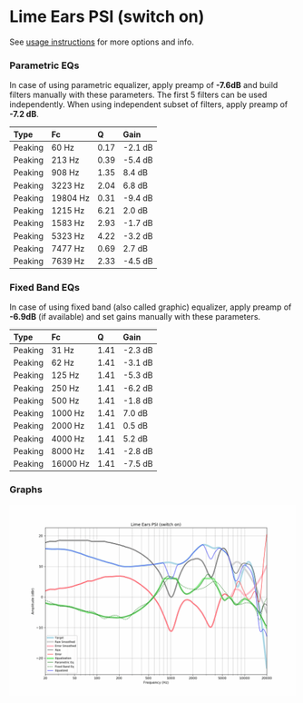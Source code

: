 # Lime Ears PSI (switch on)
See [usage instructions](https://github.com/jaakkopasanen/AutoEq#usage) for more options and info.

### Parametric EQs
In case of using parametric equalizer, apply preamp of **-7.6dB** and build filters manually
with these parameters. The first 5 filters can be used independently.
When using independent subset of filters, apply preamp of **-7.2 dB**.

| Type    | Fc       |    Q | Gain    |
|:--------|:---------|:-----|:--------|
| Peaking | 60 Hz    | 0.17 | -2.1 dB |
| Peaking | 213 Hz   | 0.39 | -5.4 dB |
| Peaking | 908 Hz   | 1.35 | 8.4 dB  |
| Peaking | 3223 Hz  | 2.04 | 6.8 dB  |
| Peaking | 19804 Hz | 0.31 | -9.4 dB |
| Peaking | 1215 Hz  | 6.21 | 2.0 dB  |
| Peaking | 1583 Hz  | 2.93 | -1.7 dB |
| Peaking | 5323 Hz  | 4.22 | -3.2 dB |
| Peaking | 7477 Hz  | 0.69 | 2.7 dB  |
| Peaking | 7639 Hz  | 2.33 | -4.5 dB |

### Fixed Band EQs
In case of using fixed band (also called graphic) equalizer, apply preamp of **-6.9dB**
(if available) and set gains manually with these parameters.

| Type    | Fc       |    Q | Gain    |
|:--------|:---------|:-----|:--------|
| Peaking | 31 Hz    | 1.41 | -2.3 dB |
| Peaking | 62 Hz    | 1.41 | -3.1 dB |
| Peaking | 125 Hz   | 1.41 | -5.3 dB |
| Peaking | 250 Hz   | 1.41 | -6.2 dB |
| Peaking | 500 Hz   | 1.41 | -1.8 dB |
| Peaking | 1000 Hz  | 1.41 | 7.0 dB  |
| Peaking | 2000 Hz  | 1.41 | 0.5 dB  |
| Peaking | 4000 Hz  | 1.41 | 5.2 dB  |
| Peaking | 8000 Hz  | 1.41 | -2.8 dB |
| Peaking | 16000 Hz | 1.41 | -7.5 dB |

### Graphs
![](./Lime%20Ears%20PSI%20(switch%20on).png)